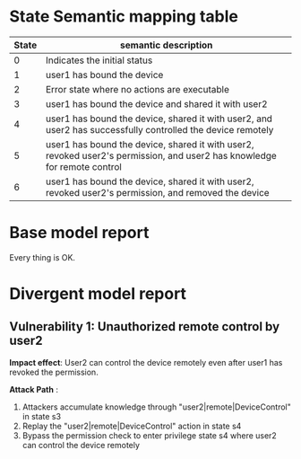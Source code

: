 # State Semantic mapping table
|State | semantic description|
|-----|---------|
|0 | Indicates the initial status|
|1 | user1 has bound the device|
|2 | Error state where no actions are executable|
|3 | user1 has bound the device and shared it with user2|
|4 | user1 has bound the device, shared it with user2, and user2 has successfully controlled the device remotely|
|5 | user1 has bound the device, shared it with user2, revoked user2's permission, and user2 has knowledge for remote control|
|6 | user1 has bound the device, shared it with user2, revoked user2's permission, and removed the device|

# Base model report
Every thing is OK.

# Divergent model report
## Vulnerability 1: Unauthorized remote control by user2
**Impact effect**: User2 can control the device remotely even after user1 has revoked the permission.

**Attack Path** :
1. Attackers accumulate knowledge through "user2|remote|DeviceControl" in state s3
2. Replay the "user2|remote|DeviceControl" action in state s4
3. Bypass the permission check to enter privilege state s4 where user2 can control the device remotely